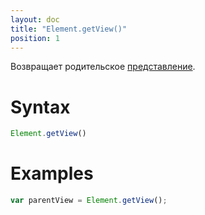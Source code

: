 ```yaml
---
layout: doc
title: "Element.getView()"
position: 1
---
```


Возвращает родительское [представление](../../View/).

# Syntax

```js
Element.getView()
```

# Examples

```js
var parentView = Element.getView();
```
